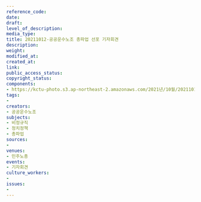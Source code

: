 ```yaml
---
reference_code: 
date: 
draft: 
level_of_description: 
media_type: 
title: 20211012-공공운수노조 총파업 선포 기자회견
description: 
weight: 
modified_at: 
created_at: 
link: 
public_access_status: 
copyright_status: 
components:
- https://kctu-photo.s3.ap-northeast-2.amazonaws.com/2021년/10월/20211012-공공운수노조+총파업+선포+기자회견/_1D29351.jpg
tags:
- 
creators:
- 공공운수노조
subjects:
- 비정규직
- 정치정책
- 총파업
sources:
- 
venues:
- 민주노총
events:
- 기자회견
culture_workers:
- 
issues:
- 
---
```

